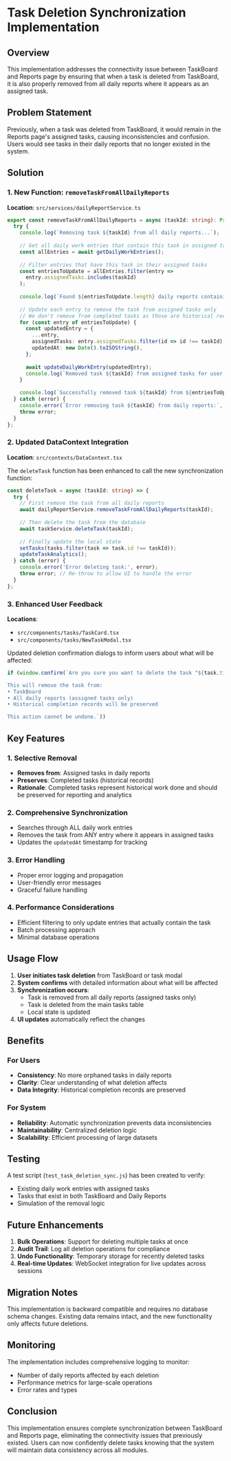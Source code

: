 # Task Deletion Synchronization Implementation

## Overview

This implementation addresses the connectivity issue between TaskBoard and Reports page by ensuring that when a task is deleted from TaskBoard, it is also properly removed from all daily reports where it appears as an assigned task.

## Problem Statement

Previously, when a task was deleted from TaskBoard, it would remain in the Reports page's assigned tasks, causing inconsistencies and confusion. Users would see tasks in their daily reports that no longer existed in the system.

## Solution

### 1. New Function: `removeTaskFromAllDailyReports`

**Location**: `src/services/dailyReportService.ts`

```typescript
export const removeTaskFromAllDailyReports = async (taskId: string): Promise<void> => {
  try {
    console.log(`Removing task ${taskId} from all daily reports...`);
    
    // Get all daily work entries that contain this task in assigned tasks
    const allEntries = await getDailyWorkEntries();
    
    // Filter entries that have this task in their assigned tasks
    const entriesToUpdate = allEntries.filter(entry => 
      entry.assignedTasks.includes(taskId)
    );
    
    console.log(`Found ${entriesToUpdate.length} daily reports containing task ${taskId} in assigned tasks`);
    
    // Update each entry to remove the task from assigned tasks only
    // We don't remove from completed tasks as those are historical records
    for (const entry of entriesToUpdate) {
      const updatedEntry = {
        ...entry,
        assignedTasks: entry.assignedTasks.filter(id => id !== taskId),
        updatedAt: new Date().toISOString(),
      };
      
      await updateDailyWorkEntry(updatedEntry);
      console.log(`Removed task ${taskId} from assigned tasks for user ${entry.userId} on ${entry.date}`);
    }
    
    console.log(`Successfully removed task ${taskId} from ${entriesToUpdate.length} daily reports`);
  } catch (error) {
    console.error(`Error removing task ${taskId} from daily reports:`, error);
    throw error;
  }
};
```

### 2. Updated DataContext Integration

**Location**: `src/contexts/DataContext.tsx`

The `deleteTask` function has been enhanced to call the new synchronization function:

```typescript
const deleteTask = async (taskId: string) => {
  try {
    // First remove the task from all daily reports
    await dailyReportService.removeTaskFromAllDailyReports(taskId);
    
    // Then delete the task from the database
    await taskService.deleteTask(taskId);
    
    // Finally update the local state
    setTasks(tasks.filter(task => task.id !== taskId));
    updateTaskAnalytics();
  } catch (error) {
    console.error('Error deleting task:', error);
    throw error; // Re-throw to allow UI to handle the error
  }
};
```

### 3. Enhanced User Feedback

**Locations**: 
- `src/components/tasks/TaskCard.tsx`
- `src/components/tasks/NewTaskModal.tsx`

Updated deletion confirmation dialogs to inform users about what will be affected:

```typescript
if (window.confirm(`Are you sure you want to delete the task "${task.title}"?

This will remove the task from:
• TaskBoard
• All daily reports (assigned tasks only)
• Historical completion records will be preserved

This action cannot be undone.`))
```

## Key Features

### 1. Selective Removal
- **Removes from**: Assigned tasks in daily reports
- **Preserves**: Completed tasks (historical records)
- **Rationale**: Completed tasks represent historical work done and should be preserved for reporting and analytics

### 2. Comprehensive Synchronization
- Searches through ALL daily work entries
- Removes the task from ANY entry where it appears in assigned tasks
- Updates the `updatedAt` timestamp for tracking

### 3. Error Handling
- Proper error logging and propagation
- User-friendly error messages
- Graceful failure handling

### 4. Performance Considerations
- Efficient filtering to only update entries that actually contain the task
- Batch processing approach
- Minimal database operations

## Usage Flow

1. **User initiates task deletion** from TaskBoard or task modal
2. **System confirms** with detailed information about what will be affected
3. **Synchronization occurs**:
   - Task is removed from all daily reports (assigned tasks only)
   - Task is deleted from the main tasks table
   - Local state is updated
4. **UI updates** automatically reflect the changes

## Benefits

### For Users
- **Consistency**: No more orphaned tasks in daily reports
- **Clarity**: Clear understanding of what deletion affects
- **Data Integrity**: Historical completion records are preserved

### For System
- **Reliability**: Automatic synchronization prevents data inconsistencies
- **Maintainability**: Centralized deletion logic
- **Scalability**: Efficient processing of large datasets

## Testing

A test script (`test_task_deletion_sync.js`) has been created to verify:
- Existing daily work entries with assigned tasks
- Tasks that exist in both TaskBoard and Daily Reports
- Simulation of the removal logic

## Future Enhancements

1. **Bulk Operations**: Support for deleting multiple tasks at once
2. **Audit Trail**: Log all deletion operations for compliance
3. **Undo Functionality**: Temporary storage for recently deleted tasks
4. **Real-time Updates**: WebSocket integration for live updates across sessions

## Migration Notes

This implementation is backward compatible and requires no database schema changes. Existing data remains intact, and the new functionality only affects future deletions.

## Monitoring

The implementation includes comprehensive logging to monitor:
- Number of daily reports affected by each deletion
- Performance metrics for large-scale operations
- Error rates and types

## Conclusion

This implementation ensures complete synchronization between TaskBoard and Reports page, eliminating the connectivity issues that previously existed. Users can now confidently delete tasks knowing that the system will maintain data consistency across all modules. 